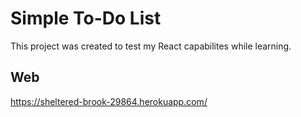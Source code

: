 # Simple To-Do List

This project was created to test my React capabilites while learning.

## Web

https://sheltered-brook-29864.herokuapp.com/
